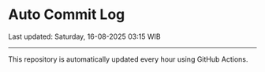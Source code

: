 # Auto Commit Log

Last updated: Saturday, 16-08-2025 03:15 WIB

---

This repository is automatically updated every hour using GitHub Actions.
